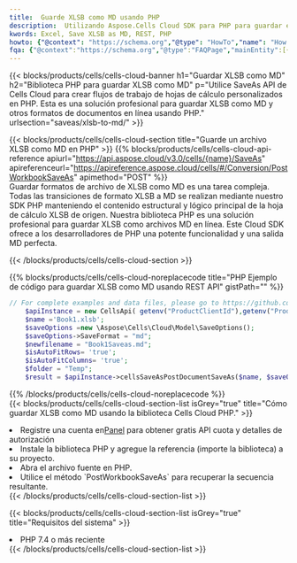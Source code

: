 ```yaml
---
title:  Guarde XLSB como MD usando PHP
description:  Utilizando Aspose.Cells Cloud SDK para PHP para guardar el archivo en formato XLSB como archivo en formato MD.
kwords: Excel, Save XLSB as MD, REST, PHP
howto: {"@context": "https://schema.org","@type": "HowTo","name": "How to save XLSB as MD using the Cells Cloud PHP library.","description": "How to save XLSB as MD using the Cells Cloud PHP library.","image": {"@type": "ImageObject"},"url": "/php/saveas/xlsb-to-md/","step": [{ "@type": "HowToStep","name": "How to save XLSB as MD using the Cells Cloud PHP library. step 1", "image": {"@type": "ImageObject",},"url": "/php/saveas/xlsb-to-md/","text": "Register an account at <a href='https://dashboard.aspose.cloud/'>Dashboard</a> to get free API quota & authorization details",},{ "@type": "HowToStep","name": "How to save XLSB as MD using the Cells Cloud PHP library. step 1", "image": {"@type": "ImageObject",},"url": "/php/saveas/xlsb-to-md/","text": "Install PHP library and add the reference (import the library) to your project.",},{ "@type": "HowToStep","name": "How to save XLSB as MD using the Cells Cloud PHP library. step 1", "image": {"@type": "ImageObject",},"url": "/php/saveas/xlsb-to-md/","text": "Open the source file in PHP.",},{ "@type": "HowToStep","name": "How to save XLSB as MD using the Cells Cloud PHP library. step 1", "image": {"@type": "ImageObject",},"url": "/php/saveas/xlsb-to-md/","text": "Use the `PostWorkbookSaveAs` method to retrieve the resulting stream.",}, ],"supply": {"@type": "HowToSupply","name": "document"},"tool": [{"@type": "HowToTool","name": "phpstorm, Visual Studio Code, Eclipse"},{"@type": "HowToTool","name": "Aspose Cells"}],"totalTime": "PT6M"}
fqa: {"@context":"https://schema.org","@type":"FAQPage","mainEntity":[{"@type":"Question","name":"Why save file as other formats file in C# using REST API?","acceptedAnswer":{"@type":"Answer","text":"Documents are encoded in many ways, and some files may be incompatible with the software you use. To open and read such files, just save them as appropriate file formats.<br/><ol><li>Install .NET SDK and add the reference (import the library) to your project.</li><li>Open the source file in C# using REST API.</li><li>Call the PostWorkbookSaveAsRequest() method, passing an output filename with required extension.</li><li>Get the result of save as a separate file.</li></ol>"}},{"@type":"Question","name":"What file formats can I save as with your C# library?","acceptedAnswer":{"@type":"Answer","text":"We support a variety of file formats for conversion using .NET library, including XLSX, Excel, xls , PDF, CSV, HTML, Markdown, XML, PNG, JPG, TIFF, Json, TXT and many more."}},{"@type":"Question","name":"What is the maximum allowed file size for conversion using this .NET library?","acceptedAnswer":{"@type":"Answer","text":"There are no file size limits for format conversions using .NET library."}}]}
---
```

{{< blocks/products/cells/cells-cloud-banner h1="Guardar XLSB como MD" h2="Biblioteca PHP para guardar XLSB como MD" p="Utilice SaveAs API de Cells Cloud para crear flujos de trabajo de hojas de cálculo personalizados en PHP. Esta es una solución profesional para guardar XLSB como MD y otros formatos de documentos en línea usando PHP." urlsection="saveas/xlsb-to-md/" >}}

{{< blocks/products/cells/cells-cloud-section title="Guarde un archivo XLSB como MD en PHP" >}}
{{% blocks/products/cells/cells-cloud-api-reference apiurl="https://api.aspose.cloud/v3.0/cells/{name}/SaveAs" apireferenceurl="https://apireference.aspose.cloud/cells/#/Conversion/PostWorkbookSaveAs" apimethod="POST" %}}
<br/>
Guardar formatos de archivo de XLSB como MD es una tarea compleja. Todas las transiciones de formato XLSB a MD se realizan mediante nuestro SDK PHP manteniendo el contenido estructural y lógico principal de la hoja de cálculo XLSB de origen. Nuestra biblioteca PHP es una solución profesional para guardar XLSB como archivos MD en línea. Este Cloud SDK ofrece a los desarrolladores de PHP una potente funcionalidad y una salida MD perfecta.

{{< /blocks/products/cells/cells-cloud-section >}}

{{% blocks/products/cells/cells-cloud-noreplacecode title="PHP Ejemplo de código para guardar XLSB como MD usando REST API" gistPath="" %}}
  
```php
// For complete examples and data files, please go to https://github.com/aspose-cells-cloud/aspose-cells-cloud-php/
    $apiInstance = new CellsApi( getenv("ProductClientId"),getenv("ProductClientSecret") );
    $name ='Book1.xlsb';
    $saveOptions =new \Aspose\Cells\Cloud\Model\SaveOptions();
    $saveOptions->SaveFormat = "md";
    $newfilename = "Book1Saveas.md";
    $isAutoFitRows= 'true';
    $isAutoFitColumns= 'true';
    $folder = "Temp";
    $result = $apiInstance->cellsSaveAsPostDocumentSaveAs($name, $saveOptions, $newfilename,$isAutoFitRows, $isAutoFitColumns, $folder);
```
  
{{% /blocks/products/cells/cells-cloud-noreplacecode %}}
<br/>
{{< blocks/products/cells/cells-cloud-section-list isGrey="true" title="Cómo guardar XLSB como MD usando la biblioteca Cells Cloud PHP." >}}
<li> Registre una cuenta en<a href="https://dashboard.aspose.cloud/">Panel</a> para obtener gratis API cuota y detalles de autorización</li>
<li>Instale la biblioteca PHP y agregue la referencia (importe la biblioteca) a su proyecto.</li>
<li>Abra el archivo fuente en PHP.</li>
<li>Utilice el método `PostWorkbookSaveAs` para recuperar la secuencia resultante.</li>
{{< /blocks/products/cells/cells-cloud-section-list >}}

{{< blocks/products/cells/cells-cloud-section-list isGrey="true" title="Requisitos del sistema" >}}
<li>PHP 7.4 o más reciente</li>
{{< /blocks/products/cells/cells-cloud-section-list >}}
